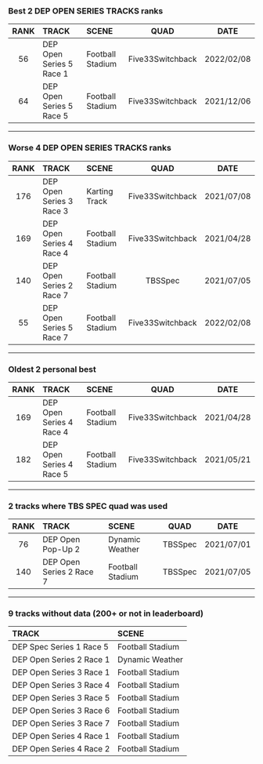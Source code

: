 ### Best 2 DEP OPEN SERIES TRACKS ranks
|RANK|TRACK|SCENE|QUAD|DATE|
|:---:|:---|:---|:---:|:---:|
|56|DEP Open Series 5 Race 1|Football Stadium|Five33Switchback|2022/02/08|
|64|DEP Open Series 5 Race 5|Football Stadium|Five33Switchback|2021/12/06|
---
### Worse 4 DEP OPEN SERIES TRACKS ranks
|RANK|TRACK|SCENE|QUAD|DATE|
|:---:|:---|:---|:---:|:---:|
|176|DEP Open Series 3 Race 3|Karting Track|Five33Switchback|2021/07/08|
|169|DEP Open Series 4 Race 4|Football Stadium|Five33Switchback|2021/04/28|
|140|DEP Open Series 2 Race 7|Football Stadium|TBSSpec|2021/07/05|
|55|DEP Open Series 5 Race 7|Football Stadium|Five33Switchback|2022/02/08|
---
### Oldest 2 personal best
|RANK|TRACK|SCENE|QUAD|DATE|
|:---:|:---|:---|:---:|:---:|
|169|DEP Open Series 4 Race 4|Football Stadium|Five33Switchback|2021/04/28|
|182|DEP Open Series 4 Race 5|Football Stadium|Five33Switchback|2021/05/21|
---
### 2 tracks where TBS SPEC quad was used
|RANK|TRACK|SCENE|QUAD|DATE|
|:---:|:---|:---|:---:|:---:|
|76|DEP Open Pop-Up 2|Dynamic Weather|TBSSpec|2021/07/01|
|140|DEP Open Series 2 Race 7|Football Stadium|TBSSpec|2021/07/05|
---
### 9 tracks without data (200+ or not in leaderboard)
|TRACK|SCENE|
|:---|:---|
|DEP Spec Series 1 Race 5|Football Stadium|
|DEP Open Series 2 Race 1|Dynamic Weather|
|DEP Open Series 3 Race 1|Football Stadium|
|DEP Open Series 3 Race 4|Football Stadium|
|DEP Open Series 3 Race 5|Football Stadium|
|DEP Open Series 3 Race 6|Football Stadium|
|DEP Open Series 3 Race 7|Football Stadium|
|DEP Open Series 4 Race 1|Football Stadium|
|DEP Open Series 4 Race 2|Football Stadium|
